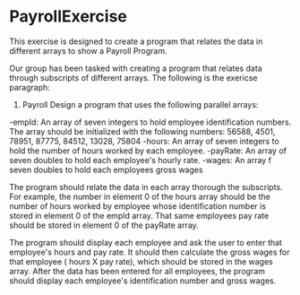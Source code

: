 # PayrollExercise
This exercise is designed to create a program that relates the data in different arrays to show a Payroll Program.

Our group has been tasked with creating a program that relates data through subscripts of different arrays. The following is the exericse paragraph:

1. Payroll
Design a program that uses the following parallel arrays:

-empId: An array of seven integers to hold employee identification numbers.
The array should be initialized with the following numbers: 56588, 4501, 78951, 87775, 84512, 13028, 75804
-hours: An array of seven integers to hold the number of hours worked by each employee.
-payRate: An array of seven doubles to hold each employee's hourly rate.
-wages: An array f seven doubles to hold each employees gross wages

The program should relate the data in each array thorough the subscripts. For example, the number in element 0 of the hours array should be the number of hours worked by employee whose identification number is stored in element 0 of the empId array. That same employees pay rate should be stored in element 0 of the payRate array.

The program should display each employee and ask the user to enter that employee's hours and pay rate. It should then calculate the gross wages for that employee ( hours X pay rate),  which should be stored in the wages array. After the data has been entered for all employees, the program should display each employee's identification number and gross wages.

